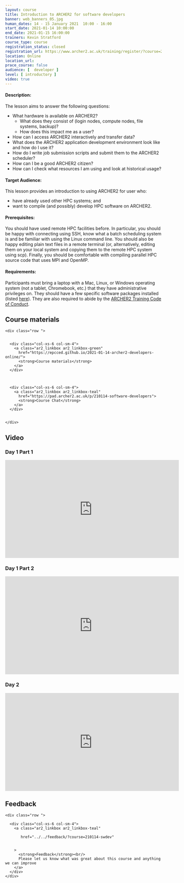 ```yaml
---
layout: course
title: Introduction to ARCHER2 for software developers
banner: web_banners_05.jpg 
human_dates: 14 - 15 January 2021  10:00 - 16:00
start_date: 2021-01-14 10:00:00
end_date: 2021-01-15 16:00:00
trainers: Kevin Stratford
course_type: course
registration_status: closed
registration_url: https://www.archer2.ac.uk/training/register/?course=210114-swdev
location: Online
location_url:
prace_course: false
audience: [  developer ]
level: [ introductory ]
video: true
---
```


#### Description:



The lesson aims to answer the following questions:

* What hardware is available on ARCHER2?
    * What does they consist of (login nodes, compute nodes, file systems, backup)?
    * How does this impact me as a user?
* How can I access ARCHER2 interactively and transfer data?
* What does the ARCHER2 application development environment look like and how do I use it?
* How do I write job submission scripts and submit them to the ARCHER2 scheduler?
* How can I be a good ARCHER2 citizen?
* How can I check what resources I am using and look at historical usage?
  

#### Target Audience:

This lesson provides an introduction to using ARCHER2 for user who:

* have already used other HPC systems; and
* want to compile (and possibly) develop HPC software on ARCHER2.

#### Prerequisites:

You should have used remote HPC facilities before. In particular, you should be happy with connecting using SSH, know what a batch scheduling system is and be familiar with using the Linux command line. You should also be happy editing plain text files in a remote terminal (or, alternatively, editing them on your local system and copying them to the remote HPC system using scp). Finally, you should be comfortable with compiling parallel HPC source code that uses MPI and OpenMP.

#### Requirements:

Participants must bring a laptop with a Mac, Linux, or Windows operating system (not a tablet, Chromebook, etc.) that they have administrative privileges on. They should have a few specific software packages installed (listed [here](https://epcced.github.io/archer2-intro-develop/#setup)). They are also required to abide by the [ARCHER2 Training Code of Conduct](../../code-of-conduct/). 


<section id="service">

 

<h2><a name="materials">Course materials</a></h2>



    <div class="row ">	

 		
      <div class="col-xs-6 col-sm-4">
        <a class="ar2_linkbox ar2_linkbox-green" 
          href="https://epcced.github.io/2021-01-14-archer2-developers-online/">
          <strong>Course materials</strong>         
        </a>
      </div>


  
      <div class="col-xs-6 col-sm-4">
        <a class="ar2_linkbox ar2_linkbox-teal" 
          href="https://pad.archer2.ac.uk/p/210114-software-developers">
          <strong>Course Chat</strong>       
        </a>
      </div>
		

 	</div>
		
		
					
		
<h2><a name="video">Video</a></h2>

<h3>Day 1 Part 1</h3>


<div>
	<iframe title="Video" width="560" height="315" src="https://www.youtube.com/embed/BoAUseQ5dKk" frameborder="0" allow="accelerometer; autoplay; encrypted-media; gyroscope; picture-in-picture" allowfullscreen></iframe>
</div>

<h3>Day 1 Part 2</h3>



<div>
	<iframe title="Video" width="560" height="315" src="https://www.youtube.com/embed/jrV65m0QtOc" frameborder="0" allow="accelerometer; autoplay; encrypted-media; gyroscope; picture-in-picture" allowfullscreen></iframe>
</div>

<h3>Day 2</h3>



<div>
	<iframe title="Video" width="560" height="315" src="https://www.youtube.com/embed/RFlGYi1kND8" frameborder="0" allow="accelerometer; autoplay; encrypted-media; gyroscope; picture-in-picture" allowfullscreen></iframe>
</div>







<h2><a name="feedback">Feedback</a></h2>


    <div class="row ">	

      <div class="col-xs-6 col-sm-4">
        <a class="ar2_linkbox ar2_linkbox-teal" 

           href="../../feedback/?course=210114-swdev" 


		>
          <strong>Feedback</strong><br/>
          Please let us know what was great about this course and anything we can improve
        </a>
      </div>
    </div>
		
		

 
</section>


